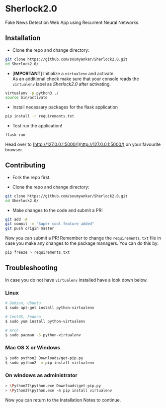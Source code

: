 # Sherlock2.0
Fake News Detection Web App using Recurrent Neural Networks.


## Installation

* Clone the repo and change directory:  

```bash
git clone https://github.com/soumyankar/Sherlock2.0.git
cd Sherlock2.0/
```

* [**IMPORTANT**] Initialize a `virtualenv` and activate.  
As an additional check make sure that your console reads the `virtualenv` label as _Sherlock2.0_ after activating.

```bash
virtualenv -p python3 ./
source bin/activate
```  

* Install necessary packages for the flask application

```bash
pip install -r requirements.txt
```

* Test run the application!

```bash
flask run
```  

Head over to [http://127.0.0.1:5000/](http://127.0.0.1:5000/) on your favourite browser.

## Contributing  

* Fork the repo first.

* Clone the repo and change directory:  

```bash
git clone https://github.com/soumyankar/Sherlock2.0.git
cd Sherlock2.0/
```

* Make changes to the code and submit a PR!

```bash
git add -A
git commit -m "Super cool feature added"
git push origin master
```

Now you can submit a PR!
Remember to change the `requirements.txt` file in case you make any changes to the package managers. You can do this by:

```bash
pip freeze > requirements.txt
```

## Troubleshooting

In case you do not have `virtualenv` installed have a look down below.  

### Linux  
```bash
# Debian, Ubuntu
$ sudo apt-get install python-virtualenv

# CentOS, Fedora
$ sudo yum install python-virtualenv

# Arch
$ sudo pacman -S python-virtualenv
```

### Mac OS X or Windows  
```bash
$ sudo python2 Downloads/get-pip.py
$ sudo python2 -m pip install virtualenv
```

### On windows as administrator
```bash
> \Python27\python.exe Downloads\get-pip.py
> \Python27\python.exe -m pip install virtualenv
```

Now you can return to the Installation Notes to continue.